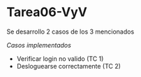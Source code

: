 # Tarea06-VyV
 
 Se desarrollo 2 casos de los 3 mencionados
 
 *Casos implementados*
 
 - Verificar login no valido (TC 1)
 - Desloguearse correctamente (TC 2)
 
 
